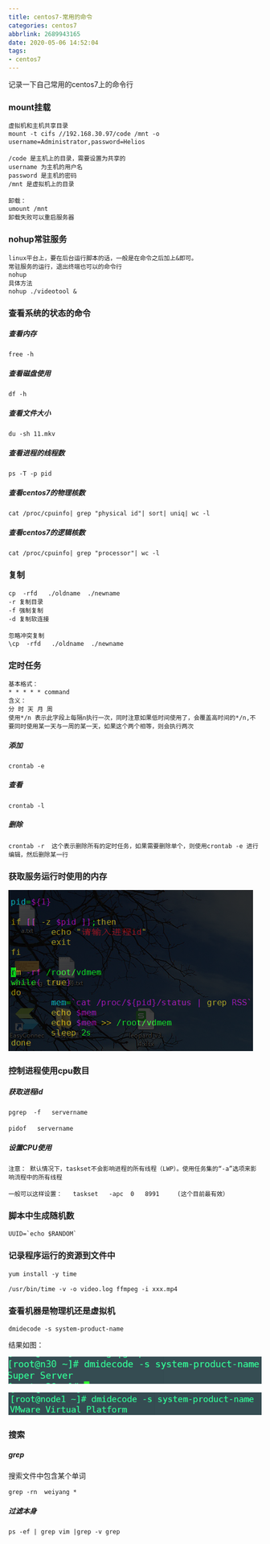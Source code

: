 ```yaml
---
title: centos7-常用的命令
categories: centos7
abbrlink: 2689943165
date: 2020-05-06 14:52:04
tags: 
- centos7
---
```


记录一下自己常用的centos7上的命令行

### mount挂载

~~~
虚拟机和主机共享目录
mount -t cifs //192.168.30.97/code /mnt -o username=Administrator,password=Helios

/code 是主机上的目录，需要设置为共享的
username 为主机的用户名
password 是主机的密码
/mnt 是虚拟机上的目录

卸载：
umount /mnt
卸载失败可以重启服务器
~~~



### nohup常驻服务

~~~
linux平台上，要在后台运行脚本的话，一般是在命令之后加上&即可。
常驻服务的运行，退出终端也可以的命令行
nohup
具体方法
nohup ./videotool &

~~~

### 查看系统的状态的命令

##### 查看内存

~~~
free -h
~~~

##### 查看磁盘使用

~~~
df -h 
~~~

##### 查看文件大小

~~~
du -sh 11.mkv
~~~

##### 查看进程的线程数

~~~
ps -T -p pid
~~~

##### 查看centos7的物理核数

~~~
cat /proc/cpuinfo| grep "physical id"| sort| uniq| wc -l
~~~

##### 查看centos7的逻辑核数

~~~
cat /proc/cpuinfo| grep "processor"| wc -l
~~~



### 复制

~~~
cp  -rfd   ./oldname  ./newname
-r 复制目录
-f 强制复制
-d 复制软连接

忽略冲突复制
\cp  -rfd   ./oldname  ./newname 
~~~



### 定时任务

~~~
基本格式：
* * * * * command  
含义：
分 时 天 月 周  
使用*/n 表示此字段上每隔n执行一次，同时注意如果低时间使用了，会覆盖高时间的*/n,不要同时使用某一天与一周的某一天，如果这个两个相等，则会执行两次
~~~

##### 添加

~~~
crontab -e
~~~

##### 查看

~~~
crontab -l
~~~

##### 删除

~~~
crontab -r  这个表示删除所有的定时任务，如果需要删除单个，则使用crontab -e 进行编辑，然后删除某一行
~~~

### 获取服务运行时使用的内存

![cache.png](/images/linux/cache.png)

### 控制进程使用cpu数目

##### 获取进程id

~~~
pgrep  -f   servername

pidof   servername
~~~

##### 设置CPU使用

~~~
注意： 默认情况下，taskset不会影响进程的所有线程（LWP）。使用任务集的“-a”选项来影响流程中的所有线程

一般可以这样设置：   taskset   -apc  0   8991     (这个目前最有效）
~~~

### 脚本中生成随机数

~~~
UUID=`echo $RANDOM`
~~~

### 记录程序运行的资源到文件中

~~~
yum install -y time
~~~

~~~
/usr/bin/time -v -o video.log ffmpeg -i xxx.mp4
~~~

### 查看机器是物理机还是虚拟机

~~~
dmidecode -s system-product-name
~~~

结果如图：

![syss.png](/images/linux/syss.png)

![sysv.png](/images/linux/sysv.png)

### 搜索

##### grep

搜索文件中包含某个单词

~~~
grep -rn  weiyang *
~~~

##### 过滤本身

~~~
ps -ef | grep vim |grep -v grep
~~~



##### 

